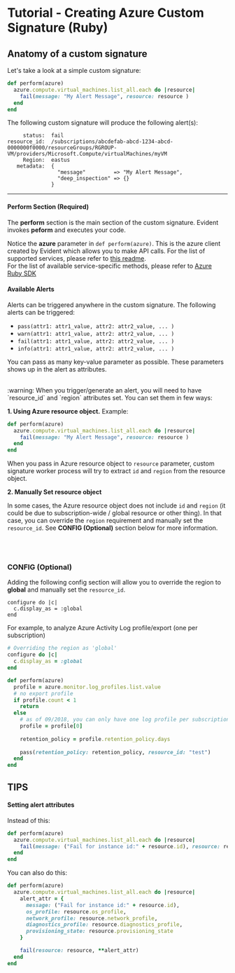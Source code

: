 # Tutorial - Creating Azure Custom Signature (Ruby)

## Anatomy of a custom signature
Let's take a look at a simple custom signature:

```ruby
def perform(azure)
  azure.compute.virtual_machines.list_all.each do |resource|
    fail(message: "My Alert Message", resource: resource )
  end
end
```

The following custom signature will produce the following alert(s):

```
     status:  fail
resource_id:  /subscriptions/abcdefab-abcd-1234-abcd-0000000f0000/resourceGroups/RGROUP-VM/providers/Microsoft.Compute/virtualMachines/myVM
     Region:  eastus
   metadata:  {
                "message"         => "My Alert Message",
                "deep_inspection" => {}
              }

```

---


#### Perform Section (Required)

The **perform** section is the main section of the custom signature. Evident invokes **peform** and executes your code.

Notice the **azure** parameter in `def perform(azure)`. This is the azure client created by Evident which allows you to make API calls. For the list of supported services, please refer to [this readme](../README.md).
<br>For the list of available service-specific methods, please refer to [Azure Ruby SDK](https://github.com/Azure/azure-sdk-for-ruby)


#### Available Alerts
Alerts can be triggered anywhere in the custom signature. The following alerts can be triggered:
- `pass(attr1: attr1_value, attr2: attr2_value, ... )`
- `warn(attr1: attr1_value, attr2: attr2_value, ... )`
- `fail(attr1: attr1_value, attr2: attr2_value, ... )`
- `info(attr1: attr1_value, attr2: attr2_value, ... )`

You can pass as many key-value parameter as possible. These parameters shows up in the alert as attributes. 

<br>
:warning: When you trigger/generate an alert, you will need to have `resource_id` and `region` attributes set. You can set them in few ways:

**1. Using Azure resource object.** Example:

```ruby
def perform(azure)
  azure.compute.virtual_machines.list_all.each do |resource|
    fail(message: "My Alert Message", resource: resource )
  end
end
```

When you pass in Azure resource object to `resource` parameter, custom signature worker process will try to extract `id` and `region` from the resource object.


**2. Manually Set resource object**

In some cases, the Azure resource object does not include `id` and `region` (it could be due to subscription-wide / global resource or other thing).
In that case, you can override the `region` requirement and manually set the `resource_id`. See **CONFIG (Optional)** section below for more information.


<br>
<br>

### CONFIG (Optional)

Adding the following config section will allow you to override the region to **global** and manually set the `resource_id`.
```
configure do |c|
  c.display_as = :global
end
```

For example, to analyze Azure Activity Log profile/export (one per subscription)

```ruby
# Overriding the region as 'global'
configure do |c|
  c.display_as = :global
end

def perform(azure)
  profile = azure.monitor.log_profiles.list.value
  # no export profile
  if profile.count < 1
    return
  else
    # as of 09/2018, you can only have one log profile per subscription
    profile = profile[0]
    
    retention_policy = profile.retention_policy.days
    
    pass(retention_policy: retention_policy, resource_id: "test")
  end
end

```

## TIPS

#### Setting alert attributes
Instead of this:
```ruby
def perform(azure)
  azure.compute.virtual_machines.list_all.each do |resource|
    fail(message: ("Fail for instance id:" + resource.id), resource: resource, os_profile: resource.os_profile, network_profile: resource.network_profile, diagnostics_profile: resource.diagnostics_profile, provisioning_state: resource.provisioning_state)
  end
end
```

You can also do this:
```ruby
def perform(azure)
  azure.compute.virtual_machines.list_all.each do |resource|
    alert_attr = {
      message: ("Fail for instance id:" + resource.id),
      os_profile: resource.os_profile,
      network_profile: resource.network_profile,
      diagnostics_profile: resource.diagnostics_profile,
      provisioning_state: resource.provisioning_state
    }

    fail(resource: resource, **alert_attr)
  end
end
```
